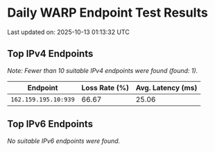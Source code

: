 # Daily WARP Endpoint Test Results

Last updated on: 2025-10-13 01:13:32 UTC

## Top IPv4 Endpoints

*Note: Fewer than 10 suitable IPv4 endpoints were found (found: 1).*


| Endpoint | Loss Rate (%) | Avg. Latency (ms) |
|---|---|---|
| `162.159.195.10:939` | 66.67 | 25.06 |

## Top IPv6 Endpoints

*No suitable IPv6 endpoints were found.*

